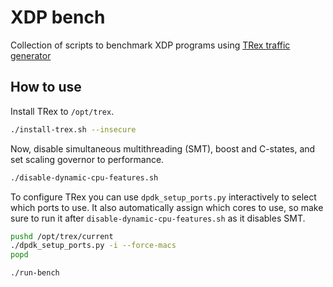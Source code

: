 # XDP bench

Collection of scripts to benchmark XDP programs using
[TRex traffic generator](https://trex-tgn.cisco.com/)

## How to use

Install TRex to `/opt/trex`.

```sh
./install-trex.sh --insecure
```

Now, disable simultaneous multithreading (SMT), boost and C-states, and set
scaling governor to performance.

```sh
./disable-dynamic-cpu-features.sh
```

To configure TRex you can use `dpdk_setup_ports.py` interactively to select
which ports to use. It also automatically assign which cores to use, so make
sure to run it after `disable-dynamic-cpu-features.sh` as it disables SMT.

```sh
pushd /opt/trex/current
./dpdk_setup_ports.py -i --force-macs
popd
```

```sh
./run-bench
```
